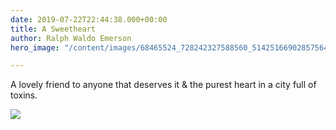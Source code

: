 ```yaml
---
date: 2019-07-22T22:44:38.000+00:00
title: A Sweetheart
author: Ralph Waldo Emerson
hero_image: "/content/images/68465524_728242327588560_5142516690285756416_n.jpg"

---
```

A lovely friend to anyone that deserves it & the purest heart in a city full of toxins.

![](/content/images/igor-son-FV_PxCqgtwc-unsplash.jpg)